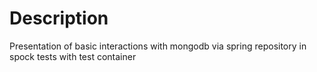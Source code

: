 # Description
Presentation of basic interactions with mongodb via spring repository in spock tests with test container